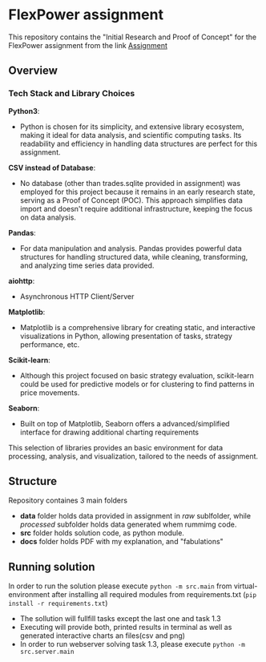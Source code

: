 # FlexPower assignment
This repository contains the "Initial Research and Proof of Concept" for the FlexPower assignment from the link [Assignment](https://github.com/FlexPwr/QuantChallenge)

## Overview

### Tech Stack and Library Choices

**Python3**: 
- Python is chosen for its simplicity, and extensive library ecosystem, making it ideal for data analysis, and scientific computing tasks. Its readability and efficiency in handling data structures are perfect for this assignment.

**CSV instead of Database**:
- No database (other than trades.sqlite provided in assignment) was employed for this project because it remains in an early research state, serving as a Proof of Concept (POC). This approach simplifies data import and doesn't require additional infrastructure, keeping the focus on data analysis.

**Pandas**:
- For data manipulation and analysis. Pandas provides powerful data structures for handling structured data, while cleaning, transforming, and analyzing time series data provided.

**aiohttp**:
- Asynchronous HTTP Client/Server

**Matplotlib**:
- Matplotlib is a comprehensive library for creating static, and interactive visualizations in Python, allowing presentation of tasks, strategy performance, etc.

**Scikit-learn**:
- Although this project focused on basic strategy evaluation, scikit-learn could be used for predictive models or for clustering to find patterns in price movements.

**Seaborn**:
- Built on top of Matplotlib, Seaborn offers a advanced/simplified interface for drawing additional charting requirements

This selection of libraries provides an basic environment for data processing, analysis, and visualization, tailored to the needs of assignment.

## Structure
Repository containes 3 main folders
  - **data** folder holds data provided in assignment in *raw* sublfolder, while *processed* subfolder holds data generated whem rummimg code.
  - **src** folder holds solution code, as python module.
  - **docs** folder holds PDF with my explanation, and "fabulations"

## Running solution
In order to run the solution please execute ```python -m src.main``` from virtual-environment after installing all required modules from requirements.txt (```pip install -r requirements.txt```)
- The sollution will fullfill tasks except the last one and task 1.3
- Executing will provide both, printed results in terminal as well as generated interactive charts an files(csv and png)
- In order to run webserver solving task 1.3, please execute ```python -m src.server.main```